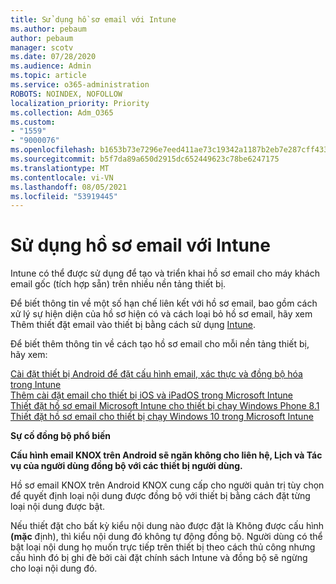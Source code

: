 ```yaml
---
title: Sử dụng hồ sơ email với Intune
ms.author: pebaum
author: pebaum
manager: scotv
ms.date: 07/28/2020
ms.audience: Admin
ms.topic: article
ms.service: o365-administration
ROBOTS: NOINDEX, NOFOLLOW
localization_priority: Priority
ms.collection: Adm_O365
ms.custom:
- "1559"
- "9000076"
ms.openlocfilehash: b1653b73e7296e7eed411ae73c19342a1187b2eb7e287cff4339ea0ca32d75c1
ms.sourcegitcommit: b5f7da89a650d2915dc652449623c78be6247175
ms.translationtype: MT
ms.contentlocale: vi-VN
ms.lasthandoff: 08/05/2021
ms.locfileid: "53919445"
---
```

# <a name="using-email-profiles-with-intune"></a>Sử dụng hồ sơ email với Intune

Intune có thể được sử dụng để tạo và triển khai hồ sơ email cho máy khách email gốc (tích hợp sẵn) trên nhiều nền tảng thiết bị.

Để biết thông tin về một số hạn chế liên kết với hồ sơ email, bao gồm cách xử lý sự hiện diện của hồ sơ hiện có và cách loại bỏ hồ sơ email, hãy xem Thêm thiết đặt email vào thiết bị bằng cách sử dụng [Intune](https://docs.microsoft.com/intune/email-settings-configure).

Để biết thêm thông tin về cách tạo hồ sơ email cho mỗi nền tảng thiết bị, hãy xem:

[Cài đặt thiết bị Android để đặt cấu hình email, xác thực và đồng bộ hóa trong Intune](https://docs.microsoft.com/intune/email-settings-android)  
[Thêm cài đặt email cho thiết bị iOS và iPadOS trong Microsoft Intune](https://docs.microsoft.com/intune/email-settings-ios)  
[Thiết đặt hồ sơ email Microsoft Intune cho thiết bị chạy Windows Phone 8.1](https://docs.microsoft.com/intune/email-settings-windows-phone-8-1)  
[Thiết đặt hồ sơ email cho thiết bị chạy Windows 10 trong Microsoft Intune](https://docs.microsoft.com/intune/email-settings-windows-10)

**Sự cố đồng bộ phổ biến**

**Cấu hình email KNOX trên Android sẽ ngăn không cho liên hệ, Lịch và Tác vụ của người dùng đồng bộ với các thiết bị người dùng.**

Hồ sơ email KNOX trên Android KNOX cung cấp cho người quản trị tùy chọn để quyết định loại nội dung được đồng bộ với thiết bị bằng cách đặt từng loại nội dung được bật.

Nếu thiết đặt cho bất kỳ kiểu nội dung nào được đặt là Không được cấu hình **(mặc** định), thì kiểu nội dung đó không tự động đồng bộ. Người dùng có thể bật loại nội dung họ muốn trực tiếp trên thiết bị theo cách thủ công nhưng cấu hình đó bị ghi đè bởi cài đặt chính sách Intune và đồng bộ sẽ ngừng cho loại nội dung đó.

